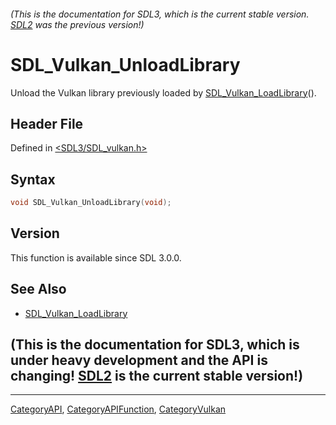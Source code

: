 ###### (This is the documentation for SDL3, which is the current stable version. [SDL2](https://wiki.libsdl.org/SDL2/) was the previous version!)
# SDL_Vulkan_UnloadLibrary

Unload the Vulkan library previously loaded by [SDL_Vulkan_LoadLibrary](SDL_Vulkan_LoadLibrary)().

## Header File

Defined in [<SDL3/SDL_vulkan.h>](https://github.com/libsdl-org/SDL/blob/main/include/SDL3/SDL_vulkan.h)

## Syntax

```c
void SDL_Vulkan_UnloadLibrary(void);
```

## Version

This function is available since SDL 3.0.0.

## See Also

- [SDL_Vulkan_LoadLibrary](SDL_Vulkan_LoadLibrary)


## (This is the documentation for SDL3, which is under heavy development and the API is changing! [SDL2](https://wiki.libsdl.org/SDL2/) is the current stable version!)



----
[CategoryAPI](CategoryAPI), [CategoryAPIFunction](CategoryAPIFunction), [CategoryVulkan](CategoryVulkan)

